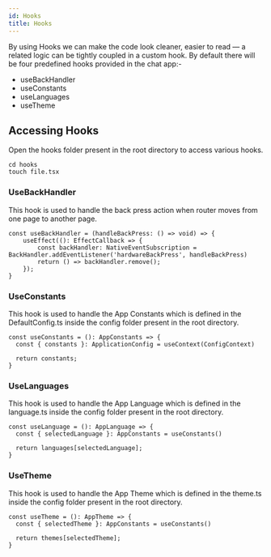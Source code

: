 ```yaml
---
id: Hooks
title: Hooks
---
```


By using Hooks we can make the code look cleaner, easier to read — a related logic can be tightly coupled in a custom hook.
By default there will be four predefined hooks provided in the chat app:-
* useBackHandler
* useConstants
* useLanguages
* useTheme

## Accessing Hooks
Open the hooks folder present in the root directory to access various hooks.

```
cd hooks
touch file.tsx
```

### UseBackHandler
This hook is used to handle the back press action when router moves from one page to another page.

```
const useBackHandler = (handleBackPress: () => void) => {
    useEffect((): EffectCallback => {
        const backHandler: NativeEventSubscription = BackHandler.addEventListener('hardwareBackPress', handleBackPress)
        return () => backHandler.remove();
    });
}
```

### UseConstants
This hook is used to handle the App Constants which is defined in the DefaultConfig.ts inside the config folder present in the root directory.

```
const useConstants = (): AppConstants => {
  const { constants }: ApplicationConfig = useContext(ConfigContext)

  return constants;
}
```

### UseLanguages
This hook is used to handle the App Language which is defined in the language.ts inside the config folder present in the root directory.

```
const useLanguage = (): AppLanguage => {
  const { selectedLanguage }: AppConstants = useConstants()

  return languages[selectedLanguage];
}
```

### UseTheme
This hook is used to handle the App Theme which is defined in the theme.ts inside the config folder present in the root directory.

```
const useTheme = (): AppTheme => {
  const { selectedTheme }: AppConstants = useConstants()

  return themes[selectedTheme];
}
```
